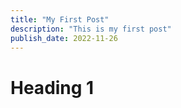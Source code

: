 ```yaml
---
title: "My First Post"
description: "This is my first post"
publish_date: 2022-11-26
---
```


# Heading 1